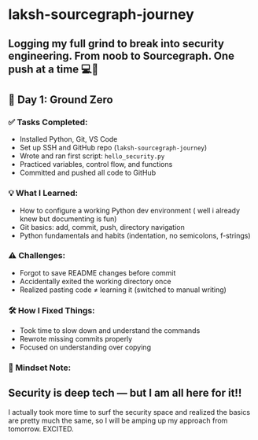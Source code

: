 # laksh-sourcegraph-journey
Logging my full grind to break into security engineering. From noob to Sourcegraph. One push at a time 💻🔐
---

## 📅 Day 1: Ground Zero

### ✅ Tasks Completed:
- Installed Python, Git, VS Code
- Set up SSH and GitHub repo (`laksh-sourcegraph-journey`)
- Wrote and ran first script: `hello_security.py`
- Practiced variables, control flow, and functions
- Committed and pushed all code to GitHub

### 💡 What I Learned:
- How to configure a working Python dev environment ( well i already knew but documenting is fun)
- Git basics: add, commit, push, directory navigation
- Python fundamentals and habits (indentation, no semicolons, f-strings)

### ⚠️ Challenges:
- Forgot to save README changes before commit
- Accidentally exited the working directory once
- Realized pasting code ≠ learning it (switched to manual writing)

### 🛠️ How I Fixed Things:
- Took time to slow down and understand the commands
- Rewrote missing commits properly
- Focused on understanding over copying

### 🧠 Mindset Note:
Security is deep tech — but I am all here for it!!
---
I actually took more time to surf the security space and realized the basics are pretty much the same, so I will  be amping up my approach from tomorrow. EXCITED.
